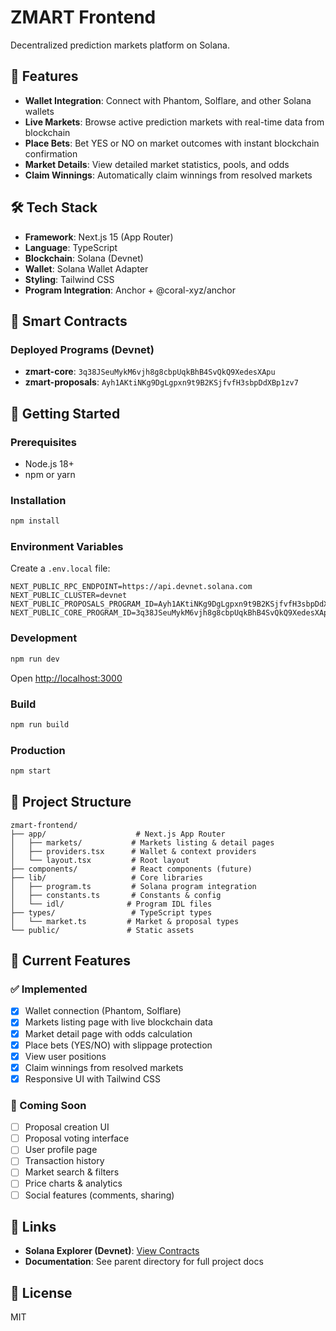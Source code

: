 # ZMART Frontend

Decentralized prediction markets platform on Solana.

## 🚀 Features

- **Wallet Integration**: Connect with Phantom, Solflare, and other Solana wallets
- **Live Markets**: Browse active prediction markets with real-time data from blockchain
- **Place Bets**: Bet YES or NO on market outcomes with instant blockchain confirmation
- **Market Details**: View detailed market statistics, pools, and odds
- **Claim Winnings**: Automatically claim winnings from resolved markets

## 🛠️ Tech Stack

- **Framework**: Next.js 15 (App Router)
- **Language**: TypeScript
- **Blockchain**: Solana (Devnet)
- **Wallet**: Solana Wallet Adapter
- **Styling**: Tailwind CSS
- **Program Integration**: Anchor + @coral-xyz/anchor

## 📝 Smart Contracts

### Deployed Programs (Devnet)
- **zmart-core**: `3q38JSeuMykM6vjh8g8cbpUqkBhB4SvQkQ9XedesXApu`
- **zmart-proposals**: `Ayh1AKtiNKg9DgLgpxn9t9B2KSjfvfH3sbpDdXBp1zv7`

## 🏃 Getting Started

### Prerequisites
- Node.js 18+
- npm or yarn

### Installation

```bash
npm install
```

### Environment Variables

Create a `.env.local` file:

```env
NEXT_PUBLIC_RPC_ENDPOINT=https://api.devnet.solana.com
NEXT_PUBLIC_CLUSTER=devnet
NEXT_PUBLIC_PROPOSALS_PROGRAM_ID=Ayh1AKtiNKg9DgLgpxn9t9B2KSjfvfH3sbpDdXBp1zv7
NEXT_PUBLIC_CORE_PROGRAM_ID=3q38JSeuMykM6vjh8g8cbpUqkBhB4SvQkQ9XedesXApu
```

### Development

```bash
npm run dev
```

Open [http://localhost:3000](http://localhost:3000)

### Build

```bash
npm run build
```

### Production

```bash
npm start
```

## 📁 Project Structure

```
zmart-frontend/
├── app/                    # Next.js App Router
│   ├── markets/           # Markets listing & detail pages
│   ├── providers.tsx      # Wallet & context providers
│   └── layout.tsx         # Root layout
├── components/            # React components (future)
├── lib/                   # Core libraries
│   ├── program.ts         # Solana program integration
│   ├── constants.ts       # Constants & config
│   └── idl/              # Program IDL files
├── types/                 # TypeScript types
│   └── market.ts         # Market & proposal types
└── public/               # Static assets
```

## 🎯 Current Features

### ✅ Implemented
- [x] Wallet connection (Phantom, Solflare)
- [x] Markets listing page with live blockchain data
- [x] Market detail page with odds calculation
- [x] Place bets (YES/NO) with slippage protection
- [x] View user positions
- [x] Claim winnings from resolved markets
- [x] Responsive UI with Tailwind CSS

### 🚧 Coming Soon
- [ ] Proposal creation UI
- [ ] Proposal voting interface
- [ ] User profile page
- [ ] Transaction history
- [ ] Market search & filters
- [ ] Price charts & analytics
- [ ] Social features (comments, sharing)

## 🔗 Links

- **Solana Explorer (Devnet)**: [View Contracts](https://explorer.solana.com/address/Ayh1AKtiNKg9DgLgpxn9t9B2KSjfvfH3sbpDdXBp1zv7?cluster=devnet)
- **Documentation**: See parent directory for full project docs

## 📄 License

MIT
